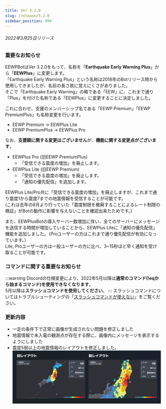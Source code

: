 ```yaml
---
title: Ver 3.2.0
slug: /release/3.2.0
sidebar_position: 994
---
```


###### 2022年3月25日リリース

### 重要なお知らせ
EEWPBotはVer 3.2.0をもって、名称を「**Earthquake Early Warning Plus**」から「**EEWPlus**」に変更します。  
「Earthquake Early Warning Plus」という名称は2018年のBotリリース時から使用してきましたが、名前の長さ故に覚えにくさがありました。  
そこで「Earthquake Early Warning」の略である「EEW」に、これまで通り「Plus」を付けた名称である「EEWPlus」に変更することに決定しました。  
  
これに合わせ、支援のメンバーシップ名である「EEWP Premium」「EEWP PremiumPlus」も名称変更を行います。  
- EEWP Premium -> EEWPlus Lite
- EEWP PremiumPlus -> EEWPlus Pro

なお、**支援額に関する変更はございません**が、**機能に関する変更点がございます**。  

- EEWPlus Pro (旧EEWP PremiumPlus)
  - 「受信できる震度の増加」を廃止します。
- EEWPlus Lite (旧EEWP Premium)
  - 「受信できる震度の増加」を廃止します。
  - 「通知の優先配信」を追加します。

EEWPlus Lite/Pro共に「受信できる震度の増加」を廃止しますが、これまで通り震度1から震度7までの地震情報を受信することが可能です。  
(これは去年の8月より行っていた「震度制限を撤廃することによるレート制限の検証」がBotの動作に影響を与えないことを確認出来たためです。)  
  
また、EEWPlusBotの導入サーバー数増加に伴い、全てのサーバーにメッセージを送信する時間が増加していることから、EEWPlus Liteに「通知の優先配信」機能を追加しました。（Proユーザーの方はこれまで通り優先配信が有効になっています。）  
Lite, Proユーザーの方は一般ユーザーの方に比べ、3~15秒ほど早く通知を受け取ることが可能です。

### コマンドに関する重要なお知らせ
:::warning
Discordの仕様変更により、2022年5月以降は**通常のコマンド(!eqから始まるコマンド)を使用できなくなります**。  
5月以降は**スラッシュコマンドを使用してください**。
:::
スラッシュコマンドについてはトラブルシューティングの「[スラッシュコマンドが使えない](/troubleshooting/slashcommand.md)」をご覧ください。

### 更新内容
- 一定の条件下で正常に画像が生成されない問題を修正しました
- 地震情報で未入電の観測点が存在する際に、画像内にメッセージを表示するようにしました
- 震度5弱以上の地震情報のレイアウトを修正しました。  
![img](/img/docs/release/3.2.0/layout.png)
